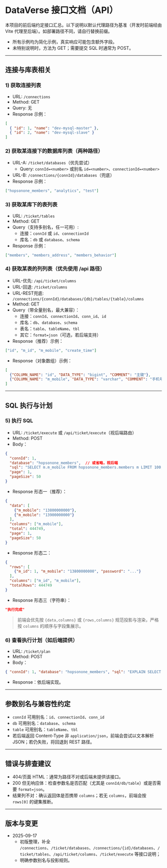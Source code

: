 # DataVerse 接口文档（API）

本项目的前后端约定接口汇总。以下说明以默认代理路径为基准（开发时前端经由 Vite 代理至后端）。如部署路径不同，请自行替换前缀。

- 所有示例均为简化示例，真实响应可能包含额外字段。
- 未特别说明时，方法为 GET；需要提交 SQL 时通常为 POST。

---

## 连接与库表相关

### 1) 获取连接列表
- URL: `/connections`
- Method: GET
- Query: 无
- Response 示例：
```json
[
  { "id": 1, "name": "dev-mysql-master" },
  { "id": 2, "name": "dev-mysql-slave" }
]
```

### 2) 获取某连接下的数据库列表（两种路径）
- URL-A: `/ticket/databases`（优先尝试）
  - Query: `connId=<number>` 或别名 `id=<number>`、`connectionId=<number>`
- URL-B: `/connections/{connId}/databases`（兜底）
- Response 示例：
```json
["hopsonone_members", "analytics", "test"]
```

### 3) 获取某库下的表列表
- URL: `/ticket/tables`
- Method: GET
- Query（支持多别名，任一可用）:
  - 连接：`connId` 或 `id`、`connectionId`
  - 库名：`db` 或 `database`、`schema`
- Response 示例：
```json
["members", "members_address", "members_behavior"]
```

### 4) 获取某表的列列表（优先使用 /api 路径）
- URL-优先: `/api/ticket/columns`
- URL-回退: `/ticket/columns`
- URL-REST兜底: `/connections/{connId}/databases/{db}/tables/{table}/columns`
- Method: GET
- Query（带全量别名，最大兼容）：
  - 连接：`connId`、`connectionId`、`conn_id`、`id`
  - 库名：`db`、`database`、`schema`
  - 表名：`table`、`tableName`、`tbl`
  - 其它：`format=json`（可选，若后端支持）
- Response（推荐）示例：
```json
["id", "m_id", "m_mobile", "create_time"]
```
- Response（对象数组）示例：
```json
[
  {"COLUMN_NAME": "id", "DATA_TYPE": "bigint", "COMMENT": "主键"},
  {"COLUMN_NAME": "m_mobile", "DATA_TYPE": "varchar", "COMMENT": "手机号"}
]
```

---

## SQL 执行与计划

### 5) 执行 SQL
- URL: `/ticket/execute` 或 `/api/ticket/execute`（视后端路由）
- Method: POST
- Body：
```json
{
  "connId": 1,
  "database": "hopsonone_members",  // 或省略，视后端
  "sql": "SELECT m.m_mobile FROM hopsonone_members.members m LIMIT 100;",
  "page": 1,
  "pageSize": 50
}
```
- Response 形态一（推荐）：
```json
{
  "data": [
    {"m_mobile": "13800000000"},
    {"m_mobile": "13900000000"}
  ],
  "columns": ["m_mobile"],
  "total": 444749,
  "page": 1,
  "pageSize": 50
}
```
- Response 形态二：
```json
{
  "rows": [
    {"m_id": 1, "m_mobile": "13800000000", "password": "..."}
  ],
  "columns": ["m_id", "m_mobile"],
  "totalRows": 444749
}
```
- Response 形态三（字符串）：
```json
"执行完成"
```

> 前端会优先按 `{data,columns}` 或 `{rows,columns}` 规范投影与渲染，严格按 `columns` 的顺序与字段集展示。

### 6) 查看执行计划（如后端提供）
- URL: `/ticket/plan`
- Method: POST
- Body：
```json
{ "connId": 1, "database": "hopsonone_members", "sql": "EXPLAIN SELECT ..." }
```
- Response：依后端实现。

---

## 参数别名与兼容性约定
- `connId` 可用别名：`id`、`connectionId`、`conn_id`
- `db` 可用别名：`database`、`schema`
- `table` 可用别名：`tableName`、`tbl`
- 若后端返回 Content-Type 非 `application/json`，前端会尝试以文本解析 JSON；若仍失败，将回退到 REST 路径。

---

## 错误与排查建议
- 404/页面 HTML：通常为路径不对或后端未提供该接口。
- 200 但无响应体：检查参数名是否匹配（尤其是 `connId/db/table`）或是否需要 `format=json`。
- 结果列不对：确认返回体是否携带 `columns`；若无 `columns`，前端会按 `rows[0]` 的键集推断。

---

## 版本与变更
- 2025-09-17
  - 初版整理，补全 `/connections`、`/ticket/databases`、`/connections/{id}/databases`、`/ticket/tables`、`/api/ticket/columns`、`/ticket/execute` 等接口说明；
  - 明确参数别名与投影规则。
